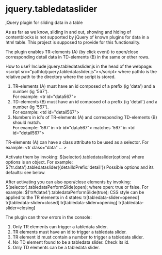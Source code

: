 # jquery.tabledataslider
jQuery plugin for sliding data in a table

As as far as we know, sliding in and out, showing and hiding of contentblocks is not supported by jQuery of known plugins for data in a html table. 
This project is supposed to provide for this functionality.

The plugin enables  TR-elements (A) (by click event) to open/close corresponding detail data in TD-elements (B) in the same or other rows.
	
How to use?
Include jquery.tabledataslider.js in the head of the webpage: 
&lt;script src="pathto/jquery.tabledataslider.js"&gt;&lt;/script&gt; where pathto is the relative path to the directory where the script is stored.
<ol>
<li>TR-elements (A) must have an id composed of a prefix (ig 'data') and a number (ig '567').<br>
	For example: &lt;tr id="data567"&gt;</li>
<li>TD-elements (B) must have an id composed of a prefix (ig 'detail') and a number (ig '567').<br>
	For example: &lt;td id="detail567"&gt;</li>
<li>Numbers in id's of TR-elements (A) and corresponding TD-elements (B) should match.<br>
	For example: '567' in &lt;tr id="data567"&gt; matches '567' in &lt;td id="detail567"&gt;</li>
</ol>
TR-elements (A) can have a class attribute to be used as a selector. For example: &lt;tr class="data" ... &gt;
	
Activate them by invoking: $(selector).tabledataslider(options) where options is an object. For example: $('tr.data').tabledataslider({detailIdPrefix:'detail'})
Possible options and its defaults: see below.

After activating you can also open/close elements by invoking: $(selector).tabledataPerformSlide(open); where open: true or false.
For example: $('tr#data4').tabledataPerformSlide(true);
CSS style can be applied to the TR elements in 4 states:
	tr[tabledata-slider=opened]
	tr[tabledata-slider=closed] 
	tr[tabledata-slider=opening] 
	tr[tabledata-slider=closing] 
	
The plugin can throw errors in the console:
1) 	Only TR elements can trigger a tabledata slider. 
2)	TR elements must have an id to trigger a tabledata slider.
3)	TR element id must contain a number to trigger a tabledata slider.
4)	No TD element found to be a tabledata slider. Check its id.
5)	Only TD elements can be a tabledata slider.

